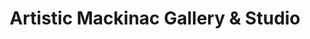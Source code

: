 ---
title: "Artistic Mackinac Gallery & Studio"
url: /mackinac-island/artistic-mackinac-gallery-und-studio/
shop: Kunst
---